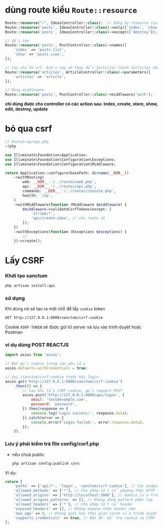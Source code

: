 # dùng route kiểu `Route::resource`

```php
Route::resource("/", IdeasController::class);  // Đăng ký resource route
Route::resource('posts', IdeasController::class)->only(['index', 'show']); // chỉ sử dụng
Route::resource('posts', IdeasController::class)->except(['destroy']); // trừ

// đổi tên
Route::resource('posts', PostController::class)->names([
    'index' => 'posts.list',
    'show' => 'posts.view',
]);

// tùy chỉnh url. Điều này sẽ thay đổi {article} thành {article} thay vì {articles} trong URI.
Route::resource('articles', ArticleController::class)->parameters([
    'articles' => 'article',
]);

// Dùng middleware
Route::resource('posts', PostController::class)->middleware('auth');
```

**chỉ dùng được cho controller có các action sau: index, create, store, show, edit, destroy, update** 


# bỏ qua csrf

```php
// bootstrap/app.php
<?php

use Illuminate\Foundation\Application;
use Illuminate\Foundation\Configuration\Exceptions;
use Illuminate\Foundation\Configuration\Middleware;

return Application::configure(basePath: dirname(__DIR__))
    ->withRouting(
        web: __DIR__.'/../routes/web.php',
        api: __DIR__.'/../routes/api.php',
        commands: __DIR__.'/../routes/console.php',
        health: '/up',
    )
    ->withMiddleware(function (Middleware $middleware) {
        $middleware->validateCsrfTokens(except: [
            'stripe/*',
            'api/create-idea', // cho route vô
        ]);
    })
    ->withExceptions(function (Exceptions $exceptions) {
        //
    })->create();

```

# Lấy CSRF 

### Khởi tạo sanctum


```sh
php artisan install:api
```

### sử dụng

Khi dùng nó sẽ tạo ra một chỗ để lấy `cookie` token

```txt
GET http://127.0.0.1:8000/sanctum/csrf-cookie
```

Cookie `XSRF-TOKEN` sẽ được gửi từ server và lưu vào trình duyệt hoặc Postman

### ví dụ dùng POST REACTJS

```js
import axios from 'axios';

// Bật gửi cookie trong các yêu cầu
axios.defaults.withCredentials = true;

// Gọi /sanctum/csrf-cookie trước khi login
axios.get('http://127.0.0.1:8000/sanctum/csrf-cookie')
    .then(() => {
        // Sau khi lấy CSRF cookie, gửi request POST
        axios.post('http://127.0.0.1:8000/api/login', {
            email: 'test@example.com',
            password: 'password',
        }).then(response => {
            console.log('Login success:', response.data);
        }).catch(error => {
            console.error('Login failed:', error.response.data);
        });
    });
```
### Lưu ý phải kiểm trả file config/corf.php

- nếu chưa public 

    ```sh
    php artisan config:publish cors
    ```

Ví dụ:
```php
return [
    'paths' => ['api/*', 'login', 'sanctum/csrf-cookie'], // Các endpoint áp dụng CORS
    'allowed_methods' => ['*'], // Cho phép tất cả phương thức HTTP (GET, POST, PUT, DELETE, ...)
    'allowed_origins' => ['http://localhost:3000'], // Domain của frontend (React/Vue)
    'allowed_origins_patterns' => [], // Không dùng pattern phức tạp
    'allowed_headers' => ['*'], // Cho phép tất cả header
    'exposed_headers' => [], // Không expose thêm header nào
    'max_age' => 0, // Không giới hạn thời gian cache của trình duyệt
    'supports_credentials' => true, // Bật để hỗ trợ cookie và CSRF
];
```